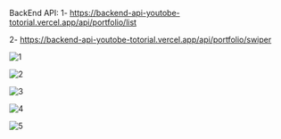 
BackEnd API:
1-  https://backend-api-youtobe-totorial.vercel.app/api/portfolio/list

2-  https://backend-api-youtobe-totorial.vercel.app/api/portfolio/swiper

![1](https://uploade.storage.iran.liara.space/1.png)

![2](https://uploade.storage.iran.liara.space/2.png)

![3](https://uploade.storage.iran.liara.space/3.png)

![4](https://uploade.storage.iran.liara.space/4.png)

![5](https://uploade.storage.iran.liara.space/5.png)
